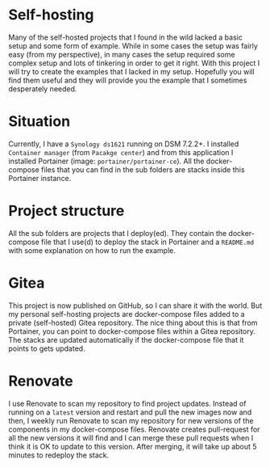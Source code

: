 # Self-hosting

Many of the self-hosted projects that I found in the wild lacked a basic setup and some form of example. While in some cases
the setup was fairly easy (from my perspective), in many cases the setup required some complex setup and lots of tinkering
in order to get it right. With this project I will try to create the examples that I lacked in my setup. Hopefully you will
find them useful and they will provide you the example that I sometimes desperately needed.  

# Situation

Currently, I have a `Synology ds1621` running on DSM 7.2.2+. I installed `Container manager` (from `Pacakge center`) and 
from this application I installed Portainer (image: `portainer/portainer-ce`). All the docker-compose files that you 
can find in the sub folders are stacks inside this Portainer instance.

# Project structure

All the sub folders are projects that I deploy(ed). They contain the docker-compose file that I use(d) to deploy the stack
in Portainer and a `README.md` with some explanation on how to run the example. 

# Gitea
This project is now published on GitHub, so I can share it with the world. But my personal self-hosting projects are docker-compose 
files added to a private (self-hosted) Gitea repository. The nice thing about this is that from Portainer, you can point to
docker-compose files within a Gitea repository. The stacks are updated automatically if the docker-compose file that it points
to gets updated.

# Renovate
I use Renovate to scan my repository to find project updates. Instead of running on a `latest` version and restart and 
pull the new images now and then, I weekly run Renovate to scan my repository for new versions of the components in my 
docker-compose files. Renovate creates pull-request for all the new versions it will find and I can merge these pull requests
when I think it is OK to update to this version. After merging, it will take up about 5 minutes to redeploy the stack. 
